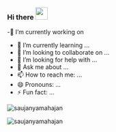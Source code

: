 ### Hi there <img src="https://github.com/TheDudeThatCode/TheDudeThatCode/blob/master/Assets/Hi.gif" width="29px">

-🔭 I’m currently working on 
- 🌱 I’m currently learning ...
- 👯 I’m looking to collaborate on ...
- 🤔 I’m looking for help with ...
- 💬 Ask me about ...
- 📫 How to reach me: ...
- 😄 Pronouns: ...
- ⚡ Fun fact: ...

<p><img align="center" src="https://github-readme-stats-itsflash10.vercel.app/api?username=saujanyamahajan&show_icons=true&locale=en&theme=radical" alt="saujanyamahajan" /></p>
<p><img align="left" src="https://github-readme-stats.vercel.app/api/top-langs?username=saujanyamahajan&show_icons=true&locale=en&layout=compact&theme=radical" alt="saujanyamahajan" /></p>
